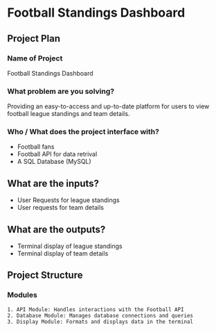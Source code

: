 # Football Standings Dashboard

## Project Plan

### Name of Project
Football Standings Dashboard

### What problem are you solving?
Providing an easy-to-access and up-to-date platform for users to view football league standings and team details.

### Who / What does the project interface with?
- Football fans
- Football API for data retrival
- A SQL Database (MySQL)

## What are the inputs?
- User Requests for league standings
- User requests for team details

## What are the outputs?
- Terminal display of league standings
- Terminal display of team details

## Project Structure

### Modules
    1. API Module: Handles interactions with the Football API
    2. Database Module: Manages database connections and queries
    3. Display Module: Formats and displays data in the terminal